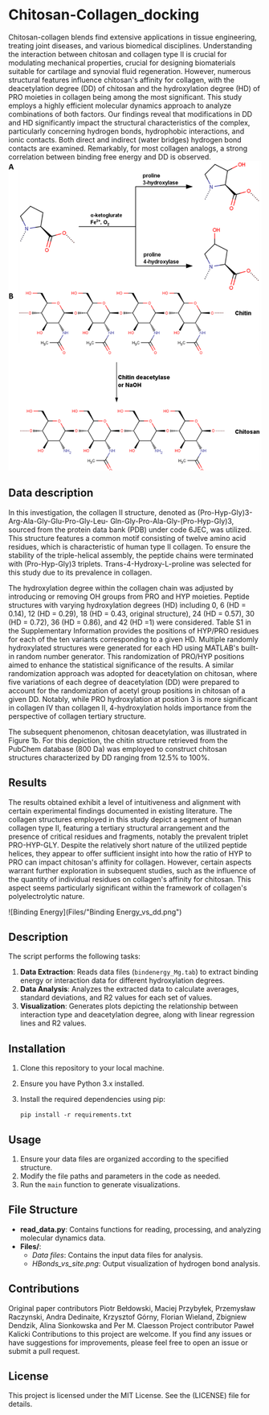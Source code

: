 # Chitosan-Collagen_docking

Chitosan-collagen blends find extensive applications in tissue engineering, treating joint diseases, and various biomedical disciplines. Understanding the interaction between chitosan and collagen type II is crucial for modulating mechanical properties, crucial for designing biomaterials suitable for cartilage and synovial fluid regeneration. However, numerous structural features influence chitosan's affinity for collagen, with the deacetylation degree (DD) of chitosan and the hydroxylation degree (HD) of PRO moieties in collagen being among the most significant. This study employs a highly efficient molecular dynamics approach to analyze combinations of both factors. Our findings reveal that modifications in DD and HD significantly impact the structural characteristics of the complex, particularly concerning hydrogen bonds, hydrophobic interactions, and ionic contacts. Both direct and indirect (water bridges) hydrogen bond contacts are examined. Remarkably, for most collagen analogs, a strong correlation between binding free energy and DD is observed.
![Dock site table](Files/Chitosan_Collagen.png)

## Data description

In this investigation, the collagen II structure, denoted as (Pro-Hyp-Gly)3-Arg-Ala-Gly-Glu-Pro-Gly-Leu-
Gln-Gly-Pro-Ala-Gly-(Pro-Hyp-Gly)3, sourced from the protein data bank (PDB) under code
6JEC, was utilized. This structure features a common motif consisting of twelve amino acid residues, which is characteristic of human type II collagen. To ensure the stability of the triple-helical assembly, the peptide chains were terminated with (Pro-Hyp-Gly)3 triplets. Trans-4-Hydroxy-L-proline was selected for this study due to its prevalence in collagen.

The hydroxylation degree within the collagen chain was adjusted by introducing or removing OH groups from PRO
and HYP moieties. Peptide structures with varying hydroxylation degrees (HD) including 0, 6 (HD = 0.14), 12
(HD = 0.29), 18 (HD = 0.43, original structure), 24 (HD = 0.57), 30 (HD = 0.72), 36 (HD = 0.86), 
and 42 (HD =1) were considered. Table S1 in the Supplementary Information provides the positions of HYP/PRO residues for each of the ten variants corresponding to a given HD. Multiple randomly hydroxylated structures were generated
for each HD using MATLAB's built-in random number generator. This randomization of PRO/HYP positions aimed to
enhance the statistical significance of the results. A similar randomization approach was adopted for
deacetylation on chitosan, where five variations of each degree of deacetylation (DD) were prepared to account
for the randomization of acetyl group positions in chitosan of a given DD. Notably, while PRO hydroxylation at
position 3 is more significant in collagen IV than collagen II, 4-hydroxylation holds importance from the
perspective of collagen tertiary structure.

The subsequent phenomenon, chitosan deacetylation, was illustrated in Figure 1b. For this depiction, the chitin structure retrieved from the PubChem database (800 Da) was employed to construct chitosan structures characterized by DD ranging from 12.5% to 100%.

## Results 

The results obtained exhibit a level of intuitiveness and alignment with certain experimental findings documented in existing literature. The collagen structures employed in this study depict a segment of human collagen type II, featuring a tertiary structural arrangement and the presence of critical residues and fragments, notably the prevalent triplet PRO-HYP-GLY. Despite the relatively short nature of the utilized peptide helices, they appear to offer sufficient insight into how the ratio of HYP to PRO can impact chitosan's affinity for collagen. However, certain aspects warrant further exploration in subsequent studies, such as the influence of the quantity of individual residues on collagen's affinity for chitosan. This aspect seems particularly significant within the framework of collagen's polyelectrolytic nature.

![Binding Energy](Files/"Binding Energy_vs_dd.png")

## Description 

The script performs the following tasks:

1. **Data Extraction**: Reads data files (`bindenergy_Mg.tab`) to extract binding energy or interaction data for different hydroxylation degrees.
2. **Data Analysis**: Analyzes the extracted data to calculate averages, standard deviations, and R2 values for each set of values.
3. **Visualization**: Generates plots depicting the relationship between interaction type and deacetylation degree, along with linear regression lines and R2 values.

## Installation

1. Clone this repository to your local machine.
2. Ensure you have Python 3.x installed.
3. Install the required dependencies using pip:

    ```
    pip install -r requirements.txt
    ```

## Usage

1. Ensure your data files are organized according to the specified structure.
2. Modify the file paths and parameters in the code as needed.
3. Run the `main` function to generate visualizations.

## File Structure

- **read_data.py**: Contains functions for reading, processing, and analyzing molecular dynamics data.
- **Files/**:
  - *Data files*: Contains the input data files for analysis.
  - *HBonds_vs_site.png*: Output visualization of hydrogen bond analysis.

## Contributions
Original paper contributors
Piotr Bełdowski, Maciej Przybyłek, Przemysław Raczynski, Andra Dedinaite, Krzysztof Górny,
Florian Wieland, Zbigniew Dendzik, Alina Sionkowska and Per M. Claesson
Project contributor
Paweł Kalicki
Contributions to this project are welcome. If you find any issues or have suggestions for improvements, please feel free to open an issue or submit a pull request.

## License

This project is licensed under the MIT License. See the (LICENSE) file for details.
